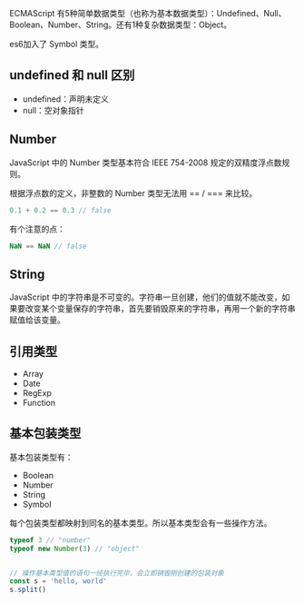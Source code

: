 ECMAScript 有5种简单数据类型（也称为基本数据类型）：Undefined、Null、Boolean、Number、String。还有1种复杂数据类型：Object。

es6加入了 Symbol 类型。

## undefined 和 null 区别
- undefined：声明未定义
- null：空对象指针


## Number
JavaScript 中的 Number 类型基本符合 IEEE 754-2008 规定的双精度浮点数规则。

根据浮点数的定义，非整数的 Number 类型无法用 == /  === 来比较。
```js
0.1 + 0.2 == 0.3 // false
```

有个注意的点：
```js
NaN == NaN // false
```

## String
JavaScript 中的字符串是不可变的。字符串一旦创建，他们的值就不能改变，如果要改变某个变量保存的字符串，首先要销毁原来的字符串，再用一个新的字符串赋值给该变量。


## 引用类型
- Array
- Date
- RegExp
- Function


## 基本包装类型
基本包装类型有：
- Boolean
- Number
- String
- Symbol

每个包装类型都映射到同名的基本类型。所以基本类型会有一些操作方法。

```js
typeof 3 // "number"
typeof new Number(3) // "object"


// 操作基本类型值的语句一经执行完毕，会立即销毁刚创建的包装对象
const s = 'hello, world'
s.split()
```
